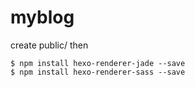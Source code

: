 # myblog

create public/ 
then

```shell
$ npm install hexo-renderer-jade --save
$ npm install hexo-renderer-sass --save
```
